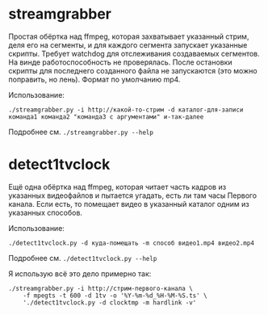 # streamgrabber

Простая обёртка над ffmpeg, которая захватывает указанный стрим, деля его
на сегменты, и для каждого сегмента запускает указанные скрипты. Требует
watchdog для отслеживания создаваемых сегментов. На винде работоспособность
не проверялась. После остановки скрипты для последнего созданного файла
не запускаются (это можно поправить, но лень). Формат по умолчанию mp4.

Использование:

    ./streamgrabber.py -i http://какой-то-стрим -d каталог-для-записи команда1 команда2 "команда3 с аргументами" и-так-далее

Подробнее см. `./streamgrabber.py --help`


# detect1tvclock

Ещё одна обёртка над ffmpeg, которая читает часть кадров из указанных
видеофайлов и пытается угадать, есть ли там часы Первого канала. Если есть,
то помещает видео в указанный каталог одним из указанных способов.

Использование:

    ./detect1tvclock.py -d куда-помещать -m способ видео1.mp4 видео2.mp4

Подробнее см. `./detect1tvclock.py --help`

Я использую всё это дело примерно так:

    ./streamgrabber.py -i http://стрим-первого-канала \
        -f mpegts -t 600 -d 1tv -o '%Y-%m-%d_%H-%M-%S.ts' \
        './detect1tvclock.py -d clocktmp -m hardlink -v'
